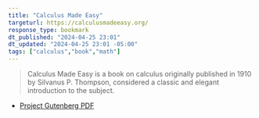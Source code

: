 ```yaml
---
title: "Calculus Made Easy"
targeturl: https://calculusmadeeasy.org/
response_type: bookmark
dt_published: "2024-04-25 23:01"
dt_updated: "2024-04-25 23:01 -05:00"
tags: ["calculus","book","math"]
---
```


> Calculus Made Easy is a book on calculus originally published in 1910 by Silvanus P. Thompson, considered a classic and elegant introduction to the subject. 

- [Project Gutenberg PDF](https://www.gutenberg.org/ebooks/33283)